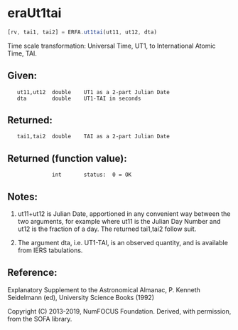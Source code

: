 # eraUt1tai

```js
[rv, tai1, tai2] = ERFA.ut1tai(ut11, ut12, dta)
```

Time scale transformation:  Universal Time, UT1, to International
Atomic Time, TAI.

## Given:
```
   ut11,ut12  double    UT1 as a 2-part Julian Date
   dta        double    UT1-TAI in seconds
```

## Returned:
```
   tai1,tai2  double    TAI as a 2-part Julian Date
```

## Returned (function value):
```
              int       status:  0 = OK
```

## Notes:

1) ut11+ut12 is Julian Date, apportioned in any convenient way
   between the two arguments, for example where ut11 is the Julian
   Day Number and ut12 is the fraction of a day.  The returned
   tai1,tai2 follow suit.

2) The argument dta, i.e. UT1-TAI, is an observed quantity, and is
   available from IERS tabulations.

## Reference:

   Explanatory Supplement to the Astronomical Almanac,
   P. Kenneth Seidelmann (ed), University Science Books (1992)

Copyright (C) 2013-2019, NumFOCUS Foundation.
Derived, with permission, from the SOFA library.
